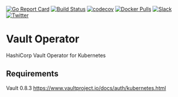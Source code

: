 [![Go Report Card](https://goreportcard.com/badge/github.com/soter/vault-operator)](https://goreportcard.com/report/github.com/soter/vault-operator)
[![Build Status](https://travis-ci.org/soter/vault-operator.svg?branch=master)](https://travis-ci.org/soter/vault-operator)
[![codecov](https://codecov.io/gh/soter/vault-operator/branch/master/graph/badge.svg)](https://codecov.io/gh/soter/vault-operator)
[![Docker Pulls](https://img.shields.io/docker/pulls/soter/vault-operator.svg)](https://hub.docker.com/r/soter/vault-operator/)
[![Slack](https://slack.appscode.com/badge.svg)](https://slack.appscode.com)
[![Twitter](https://img.shields.io/twitter/follow/appscodehq.svg?style=social&logo=twitter&label=Follow)](https://twitter.com/intent/follow?screen_name=AppsCodeHQ)

# Vault Operator
HashiCorp Vault Operator for Kubernetes

## Requirements
Vault 0.8.3 https://www.vaultproject.io/docs/auth/kubernetes.html
